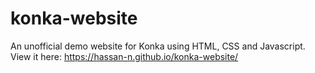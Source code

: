 # konka-website
An unofficial demo website for Konka using HTML, CSS and Javascript. 
View it here: https://hassan-n.github.io/konka-website/

